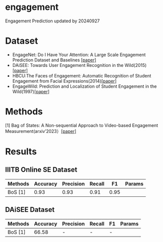 # engagement
Engagement Prediction
updated by 20240927

# Dataset
- EngageNet: Do I Have Your Attention: A Large Scale Engagement Prediction Dataset and Baselines [[paper]](https://arxiv.org/pdf/2302.00431)
- DAiSEE: Towards User Engagement Recognition in the Wild(2015)[[paper]](https://arxiv.org/pdf/1609.01885)
- HBCU:The Faces of Engagement: Automatic Recognition of Student Engagement from Facial Expressions(2014)[[paper]](https://inc.ucsd.edu/mplab/46/media/EngagementRecognitionFinal.pdf)
- EngageWild: Prediction and Localization of Student Engagement in the Wild(1997)[[paper]](https://arxiv.org/pdf/1804.00858)

# Methods
[1] Bag of States: A Non-sequential Approach to Video-based Engagement Measurement(arxiv’2023）[[paper]](https://arxiv.org/pdf/2301.06730)

# Results

## IIITB Online SE Dataset
| Methods | Accuracy | Precision | Recall | F1 | Params | 
| ---- | ---- |---- |---- |---- |---- |
| BoS [1] | 0.93 | 0.93 |0.91|0.95|

## DAiSEE Dataset
| Methods | Accuracy | Precision | Recall | F1 | Params | 
| ---- | ---- |---- |---- |---- |---- |
| BoS [1] | 66.58 | - |-|-|
